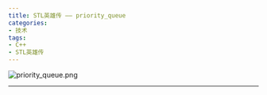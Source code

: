 ```yaml
---
title: STL英雄传 —— priority_queue
categories: 
- 技术
tags:
- C++
- STL英雄传
---
```


![priority_queue.png](https://i.loli.net/2020/03/02/xO3t2rcoG7C8yIQ.png)

<!-- more -->

------

